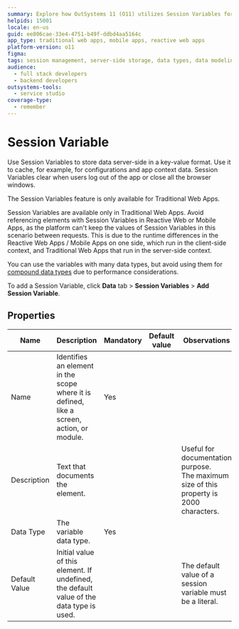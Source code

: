 ```yaml
---
summary: Explore how OutSystems 11 (O11) utilizes Session Variables for server-side data storage in Traditional Web Apps.
helpids: 15001
locale: en-us
guid: ee806cae-33e4-4751-b49f-ddbd4aa5164c
app_type: traditional web apps, mobile apps, reactive web apps
platform-version: o11
figma:
tags: session management, server-side storage, data types, data modeling, performance optimization
audience:
  - full stack developers
  - backend developers
outsystems-tools:
  - service studio
coverage-type:
  - remember
---
```


# Session Variable


Use Session Variables to store data server-side in a key-value format. Use it to cache, for example, for configurations and app context data. Session Variables clear when users log out of the app or close all the browser windows.

<div class="info" markdown="1">

The Session Variables feature is only available for Traditional Web Apps.

</div>

Session Variables are available only in Traditional Web Apps. Avoid referencing elements with Session Variables in Reactive Web or Mobile Apps, as the platform can't keep the values of Session Variables in this scenario between requests. This is due to the runtime differences in the Reactive Web Apps / Mobile Apps on one side, which run in the client-side context, and Traditional Web Apps that run in the server-side context.

You can use the variables with many data types, but avoid using them for [compound data types](<../../data/data-types/available-data-types.md>) due to performance considerations.

To add a Session Variable, click **Data** tab > **Session Variables** > **Add Session Variable**.


## Properties

<table markdown="1">
<thead>
<tr>
<th>Name</th>
<th>Description</th>
<th>Mandatory</th>
<th>Default value</th>
<th>Observations</th>
</tr>
</thead>
<tbody>
<tr>
<td title="Name">Name</td>
<td>Identifies an element in the scope where it is defined, like a screen, action, or module.</td>
<td>Yes</td>
<td></td>
<td></td>
</tr>
<tr>
<td title="Description">Description</td>
<td>Text that documents the element.</td>
<td></td>
<td></td>
<td>Useful for documentation purpose.<br/>The maximum size of this property is 2000 characters.</td>
</tr>
<tr>
<td title="Data Type">Data Type</td>
<td>The variable data type.</td>
<td>Yes</td>
<td></td>
<td></td>
</tr>
<tr>
<td title="Default Value">Default Value</td>
<td>Initial value of this element. If undefined, the default value of the data type is used.</td>
<td></td>
<td></td>
<td>The default value of a session variable must be a literal.</td>
</tr>
</tbody>
</table>


